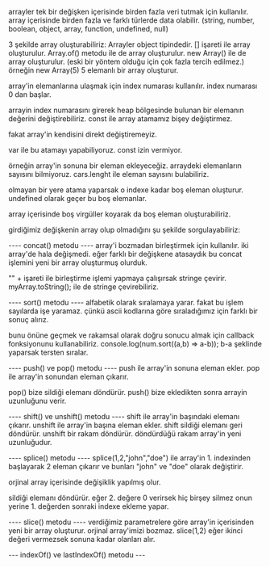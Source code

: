 arrayler tek bir değişken içerisinde birden fazla veri tutmak için kullanılır. array içerisinde birden fazla ve farklı türlerde data olabilir. (string, number, boolean, object, array, function, undefined, null)

3 şekilde array oluşturabiliriz:
Arrayler object tipindedir. [] işareti ile array oluşturulur.
Array.of() metodu ile de array oluşturulur.
new Array() ile de array oluşturulur. (eski bir yöntem olduğu için çok fazla tercih edilmez.) örneğin new Array(5) 5 elemanlı bir array oluşturur.


array'in elemanlarına ulaşmak için index numarası kullanılır. index numarası 0 dan başlar.

arrayin index numarasını girerek heap bölgesinde bulunan bir elemanın değerini değiştirebiliriz. const ile array atamamız bişey değiştirmez.
<!-- 
const cars = ["Opel", "Audi", [1,2,true], "BMW"];
cars[2] = "mercedes";
console.log(cars); // ["Opel", "Audi", "mercedes", "BMW"] -->

fakat array'in kendisini direkt değiştiremeyiz.
<!-- const cars = ["Opel", "Audi", [1,2,true], "BMW"];
cars= "mercedes";
console.log(cars); // hata alırız. -->

var ile bu atamayı yapabiliyoruz. const izin vermiyor.

örneğin array'in sonuna bir eleman ekleyeceğiz. arraydeki elemanların sayısını bilmiyoruz. cars.lenght ile eleman sayısını bulabiliriz.

olmayan bir yere atama yaparsak o indexe kadar boş eleman oluşturur. undefined olarak geçer bu boş elemanlar.
<!-- 
var cars = ["Opel", , "Audi", "BMW"]; 
--> array içerisinde boş virgüller koyarak da boş eleman oluşturabiliriz.

girdiğimiz değişkenin array olup olmadığını şu şekilde sorgulayabiliriz: 
<!-- 
console.log(cars instanceof Array); // true  
console.log(Array.isArray(cars)); // true  -->


---- concat() metodu ----
array'i bozmadan birleştirmek için kullanılır. iki array'de hala değişmedi. eğer farklı bir değişkene atasaydık bu concat işlemini yeni bir array oluşturmuş olurduk.

"" + işareti ile birleştirme işlemi yapmaya çalışırsak stringe çevirir.
myArray.toString(); ile de stringe çevirebiliriz.


---- sort() metodu ----
alfabetik olarak sıralamaya yarar. fakat bu işlem sayılarda işe yaramaz. çünkü ascii kodlarına göre sıraladığımız için farklı bir sonuç alırız.

bunu önüne geçmek ve rakamsal olarak doğru sonucu almak için callback fonksiyonunu kullanabiliriz.
console.log(num.sort((a,b) => a-b));
b-a şeklinde yaparsak tersten sıralar.


---- push() ve pop() metodu ----
push ile array'in sonuna eleman ekler. pop ile array'in sonundan eleman çıkarır.

pop() bize sildiği elemanı döndürür.
push() bize ekledikten sonra arrayin uzunluğunu verir.


---- shift() ve unshift() metodu ----
shift ile array'in başındaki elemanı çıkarır. unshift ile array'in başına eleman ekler.
shift sildiği elemanı geri döndürür.
unshift bir rakam döndürür. döndürdüğü rakam array'in yeni uzunluğudur.


---- splice() metodu ----
splice(1,2,"john","doe") ile array'in 1. indexinden başlayarak 2 eleman çıkarır ve bunları "john" ve "doe" olarak değiştirir.

orjinal array içerisinde değişiklik yapılmış olur.

sildiği elemanı döndürür. eğer 2. değere 0 verirsek hiç birşey silmez onun yerine 1. değerden sonraki indexe ekleme yapar.


---- slice() metodu ----
verdiğimiz parametrelere göre array'in içerisinden yeni bir array oluşturur. orjinal array'imizi bozmaz.
slice(1,2) eğer ikinci değeri vermezsek sonuna kadar olanları alır.


--- indexOf() ve lastIndexOf() metodu ---